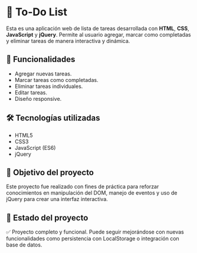 # 📝 To-Do List

Esta es una aplicación web de lista de tareas desarrollada con **HTML**, **CSS**, **JavaScript** y **jQuery**. Permite al usuario agregar, marcar como completadas y eliminar tareas de manera interactiva y dinámica.

## 🚀 Funcionalidades

- Agregar nuevas tareas.
- Marcar tareas como completadas.
- Eliminar tareas individuales.
- Editar tareas.
- Diseño responsive.

## 🛠️ Tecnologías utilizadas

- HTML5
- CSS3
- JavaScript (ES6)
- jQuery

## 🎯 Objetivo del proyecto

Este proyecto fue realizado con fines de práctica para reforzar conocimientos en manipulación del DOM, manejo de eventos y uso de jQuery para crear una interfaz interactiva.

## 📌 Estado del proyecto

✅ Proyecto completo y funcional. Puede seguir mejorándose con nuevas funcionalidades como persistencia con LocalStorage o integración con base de datos.


